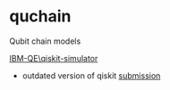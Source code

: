 # quchain
Qubit chain models

[IBM-QE\qiskit-simulator](https://github.com/qubeat/quchain/tree/master/IBM-QE/qiskit-simulator)
 - outdated version of qiskit [submission](https://github.com/qubeat/qiskit-tutorials/tree/master/community/awards/teach_me_qiskit_2018/state_distribution_in_qubit_chains)
